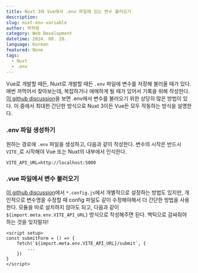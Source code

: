 ```yaml
---
title: Nuxt 3와 Vue에서 .env 파일에 있는 변수 불러오기
description:
slug: nuxt-env-variable
author: 박하람
category: Web Development
datetime: 2024. 08. 20.
language: Korean
featured: None
tags:
  - Nuxt
  - .env
---
```


Vue로 개발할 때든, Nuxt로 개발할 때든 `.env` 파일에 변수를 저장해 불러올 때가 있다. 매번 까먹어서 찾아보는데, 복잡하거나 애매하게 될 때가 있어서 기록을 위해 작성한다. [이 github discussion](https://github.com/nuxt/nuxt/discussions/15931)을 보면 .env에서 변수를 불러오기 위한 상당히 많은 방법이 있다. 이 중에서 최대한 간단한 방식으로 Nuxt 3이든 Vue든 모두 작동하는 방식을 설명한다.

### .env 파일 생성하기

원하는 경로에 `.env` 파일을 생성하고, 다음과 같이 작성한다. 변수의 시작은 반드시 `VITE_`로 시작해야 Vue 또는 Nuxt의 내부에서 인식한다.

```
VITE_API_URL=http://localhost:5000
```

### .vue 파일에서 변수 불러오기

[이 github discussion](https://github.com/nuxt/nuxt/discussions/15931)에서 `*.config.js`에서 개별적으로 설정하는 방법도 있지만, 개인적으로 변수명을 수정할 때 config 파일도 같이 수정해야해서 더 간단한 방법을 사용한다. 모듈을 따로 설치하지 않아도 되고, 다음과 같이 `${import.meta.env.VITE_API_URL}` 방식으로 작성해주면 된다. 백틱으로 감싸줘야 하는 것을 잊지말자!

```vue
<script setup>
const submitForm = () => {
    fetch(`${import.meta.env.VITE_API_URL}/submit`, {
        ...
    })
}
</script>
```

